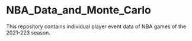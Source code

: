 # NBA_Data_and_Monte_Carlo


This repository contains individual player event data of NBA games of the 2021-223 season.
